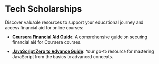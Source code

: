 # Tech Scholarships

Discover valuable resources to support your educational journey and access financial aid for online courses:

- **[Coursera Financial Aid Guide](https://github.com/ZeeshanMukhtar1/Coursera-Financial-Aid-Application)**: A comprehensive guide on securing financial aid for Coursera courses.

- **[JavaScript Zero to Advance Guide](https://github.com/ZeeshanMukhtar1/JS-Playbook)**: Your go-to resource for mastering JavaScript from the basics to advanced concepts.
